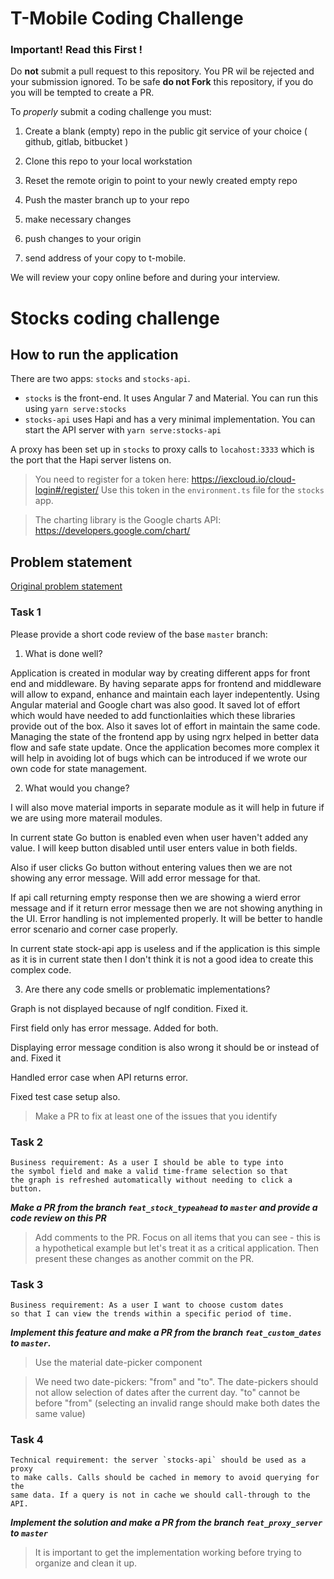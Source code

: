 # T-Mobile Coding Challenge

### Important! Read this First !

Do **not** submit a pull request to this repository.  You PR wil be rejected and your submission ignored.
To be safe **do not Fork** this repository, if you do you will be tempted to create a PR.

To _properly_ submit a coding challenge you must:

1. Create a blank (empty) repo in the public git service of your choice ( github, gitlab, bitbucket )
2. Clone this repo to your local workstation
3. Reset the remote origin to point to your newly created empty repo
4. Push the master branch up to your repo

5. make necessary changes
6. push changes to your origin
7. send address of your copy to t-mobile.

We will review your copy online before and during your interview.


# Stocks coding challenge

## How to run the application

There are two apps: `stocks` and `stocks-api`.

- `stocks` is the front-end. It uses Angular 7 and Material. You can run this using `yarn serve:stocks`
- `stocks-api` uses Hapi and has a very minimal implementation. You can start the API server with `yarn serve:stocks-api`

A proxy has been set up in `stocks` to proxy calls to `locahost:3333` which is the port that the Hapi server listens on.

> You need to register for a token here: https://iexcloud.io/cloud-login#/register/ Use this token in the `environment.ts` file for the `stocks` app.

> The charting library is the Google charts API: https://developers.google.com/chart/

## Problem statement

[Original problem statement](https://github.com/tmobile/developer-kata/blob/master/puzzles/web-api/stock-broker.md)

### Task 1

Please provide a short code review of the base `master` branch:

1. What is done well?

Application is created in modular way by creating different apps for front end and middleware. By having separate apps for frontend and middleware will allow to expand, enhance and maintain each layer indepentently. Using Angular material and Google chart was also good. It saved lot of effort which would have needed to add functionlaities which these libraries provide out of the box. Also it saves lot of effort in maintain the same code. Managing the state of the frontend app by using ngrx helped in better data flow and safe state update. Once the application becomes more complex it will help in avoiding lot of bugs which can be introduced if we wrote our own code for state management.

2. What would you change?

I will also move material imports in separate module as it will help in future if we are using more materail modules.

In current state Go button is enabled even when user haven't added any value. I will keep button disabled until user enters value in both fields. 

Also if user clicks Go button without entering values then we are not showing any error message. Will add error message for that.

If api call returning empty response then we are showing a wierd error message and if it return error message then we are not showing anything in the UI. Error handling is not implemented properly. It will be better to handle error scenario and corner case properly. 

In current state stock-api app is useless and if the application is this simple as it is in current state then I don't think it is  not a good idea to create this complex code. 

3. Are there any code smells or problematic implementations?

Graph is not displayed because of ngIf condition. Fixed it.

First field only has error message. Added for both.

Displaying error message condition is also wrong it should be or instead of and. Fixed it

Handled error case when API returns error.

Fixed test case setup also.

> Make a PR to fix at least one of the issues that you identify

### Task 2

```
Business requirement: As a user I should be able to type into
the symbol field and make a valid time-frame selection so that
the graph is refreshed automatically without needing to click a button.
```

_**Make a PR from the branch `feat_stock_typeahead` to `master` and provide a code review on this PR**_

> Add comments to the PR. Focus on all items that you can see - this is a hypothetical example but let's treat it as a critical application. Then present these changes as another commit on the PR.

### Task 3

```
Business requirement: As a user I want to choose custom dates
so that I can view the trends within a specific period of time.
```

_**Implement this feature and make a PR from the branch `feat_custom_dates` to `master`.**_

> Use the material date-picker component

> We need two date-pickers: "from" and "to". The date-pickers should not allow selection of dates after the current day. "to" cannot be before "from" (selecting an invalid range should make both dates the same value)

### Task 4

```
Technical requirement: the server `stocks-api` should be used as a proxy
to make calls. Calls should be cached in memory to avoid querying for the
same data. If a query is not in cache we should call-through to the API.
```

_**Implement the solution and make a PR from the branch `feat_proxy_server` to `master`**_

> It is important to get the implementation working before trying to organize and clean it up.
